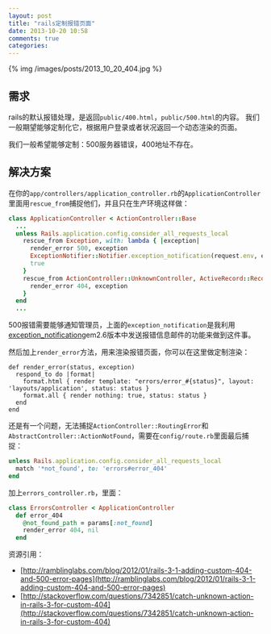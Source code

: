 ```yaml
---
layout: post
title: "rails定制报错页面"
date: 2013-10-20 10:58
comments: true
categories: 
---
```


{% img /images/posts/2013_10_20_404.jpg %}

需求
----------------

rails的默认报错处理，是返回`public/400.html`，`public/500.html`的内容。
我们一般期望能够定制化它，根据用户登录或者状况返回一个动态渲染的页面。

我们一般希望能够定制：500服务器错误，400地址不存在。

解决方案
----------------

在你的`app/controllers/application_controller.rb`的`ApplicationController`里面用`rescue_from`捕捉他们，并且只在生产环境这样做：

```ruby
class ApplicationController < ActionController::Base
  ...
  unless Rails.application.config.consider_all_requests_local
    rescue_from Exception, with: lambda { |exception|
      render_error 500, exception
      ExceptionNotifier::Notifier.exception_notification(request.env, exception).deliver
      true
    }
    rescue_from ActionController::UnknownController, ActiveRecord::RecordNotFound, with: lambda { |exception|
      render_error 404, exception
    }
  end
  ...
```

500报错需要能够通知管理员，上面的`exception_notification`是我利用[exception_notification](https://github.com/smartinez87/exception_notification)gem2.6版本中发送报错信息邮件的功能来做到这件事。

然后加上`render_error`方法，用来渲染报错页面，你可以在这里做定制渲染：

```
def render_error(status, exception)
  respond_to do |format|
    format.html { render template: "errors/error_#{status}", layout: 'layouts/application', status: status }
    format.all { render nothing: true, status: status }
  end
end
```

还是有一个问题，无法捕捉`ActionController::RoutingError`和`AbstractController::ActionNotFound`，需要在`config/route.rb`里面最后捕捉：

```ruby
unless Rails.application.config.consider_all_requests_local
  match '*not_found', to: 'errors#error_404'
end
```

加上`errors_controller.rb`，里面：

```ruby
class ErrorsController < ApplicationController
  def error_404
    @not_found_path = params[:not_found]
    render_error 404, nil
  end
```


资源引用：

- [http://ramblinglabs.com/blog/2012/01/rails-3-1-adding-custom-404-and-500-error-pages](http://ramblinglabs.com/blog/2012/01/rails-3-1-adding-custom-404-and-500-error-pages)
- [http://stackoverflow.com/questions/7342851/catch-unknown-action-in-rails-3-for-custom-404](http://stackoverflow.com/questions/7342851/catch-unknown-action-in-rails-3-for-custom-404)